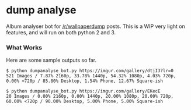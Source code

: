 # dump analyse

Album analyser bot for [/r/wallpaperdump](https://reddit.com/r/wallpaperdump) posts. This is a WIP very light on features, and will run on both python 2 and 3.

### What Works

Here are some sample outputs so far.

`$ python dumpanalyse_bot.py https://imgur.com/gallery/dtjI3?lr=0`  
`521 Images / 7.87% 2160p, 33.78% 1440p, 54.32% 1080p, 4.03% 720p, 0.00% <720p / 85.80% Desktop, 1.54% Phone, 12.67% Square-ish`

`$ python dumpanalyse_bot.py https://imgur.com/gallery/EKecE`  
`20 Images / 0.00% 2160p, 0.00% 1440p, 20.00% 1080p, 20.00% 720p, 60.00% <720p / 90.00% Desktop, 5.00% Phone, 5.00% Square-ish`

